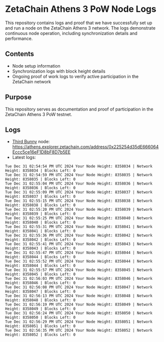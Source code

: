 # ZetaChain Athens 3 PoW Node Logs
This repository contains logs and proof that we have successfully set up and run a node on the ZetaChain Athens 3 network. The logs demonstrate continuous node operation, including synchronization details and performance.

## Contents
- Node setup information
- Synchronization logs with block height details
- Ongoing proof of work logs to verify active participation in the ZetaChain network

## Purpose
This repository serves as documentation and proof of participation in the ZetaChain Athens 3 PoW testnet.

## Logs

- [Third Bunny](https://thirdbunny.xyz/) node: https://athens.explorer.zetachain.com/address/0x225254d35dE666064Eccc5ce16eF1D8bF8D7b5EE
- Latest logs:
```
Tue Dec 31 02:54:54 PM UTC 2024 Your Node Height: 8358034 | Network Height: 8358034 | Blocks Left: 0
Tue Dec 31 02:54:59 PM UTC 2024 Your Node Height: 8358035 | Network Height: 8358035 | Blocks Left: 0
Tue Dec 31 02:55:04 PM UTC 2024 Your Node Height: 8358036 | Network Height: 8358036 | Blocks Left: 0
Tue Dec 31 02:55:09 PM UTC 2024 Your Node Height: 8358037 | Network Height: 8358037 | Blocks Left: 0
Tue Dec 31 02:55:15 PM UTC 2024 Your Node Height: 8358038 | Network Height: 8358038 | Blocks Left: 0
Tue Dec 31 02:55:20 PM UTC 2024 Your Node Height: 8358039 | Network Height: 8358039 | Blocks Left: 0
Tue Dec 31 02:55:25 PM UTC 2024 Your Node Height: 8358040 | Network Height: 8358040 | Blocks Left: 0
Tue Dec 31 02:55:31 PM UTC 2024 Your Node Height: 8358041 | Network Height: 8358041 | Blocks Left: 0
Tue Dec 31 02:55:36 PM UTC 2024 Your Node Height: 8358042 | Network Height: 8358042 | Blocks Left: 0
Tue Dec 31 02:55:41 PM UTC 2024 Your Node Height: 8358043 | Network Height: 8358043 | Blocks Left: 0
Tue Dec 31 02:55:47 PM UTC 2024 Your Node Height: 8358044 | Network Height: 8358044 | Blocks Left: 0
Tue Dec 31 02:55:52 PM UTC 2024 Your Node Height: 8358044 | Network Height: 8358044 | Blocks Left: 0
Tue Dec 31 02:55:57 PM UTC 2024 Your Node Height: 8358045 | Network Height: 8358045 | Blocks Left: 0
Tue Dec 31 02:56:03 PM UTC 2024 Your Node Height: 8358046 | Network Height: 8358046 | Blocks Left: 0
Tue Dec 31 02:56:08 PM UTC 2024 Your Node Height: 8358047 | Network Height: 8358047 | Blocks Left: 0
Tue Dec 31 02:56:13 PM UTC 2024 Your Node Height: 8358048 | Network Height: 8358048 | Blocks Left: 0
Tue Dec 31 02:56:19 PM UTC 2024 Your Node Height: 8358049 | Network Height: 8358049 | Blocks Left: 0
Tue Dec 31 02:56:24 PM UTC 2024 Your Node Height: 8358050 | Network Height: 8358050 | Blocks Left: 0
Tue Dec 31 02:56:29 PM UTC 2024 Your Node Height: 8358051 | Network Height: 8358051 | Blocks Left: 0
Tue Dec 31 02:56:35 PM UTC 2024 Your Node Height: 8358052 | Network Height: 8358052 | Blocks Left: 0
```
